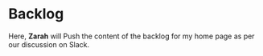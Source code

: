# Backlog 

Here, **Zarah** will Push the content of the backlog for my home page as per our discussion on Slack.
